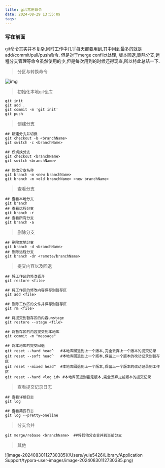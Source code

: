 ```yaml
---
title: git常用命令
date: 2024-08-29 13:55:09
tags:
---
```


### 写在前面

git命令其实并不复杂,同时工作中几乎每天都要用到,其中用到最多的就是add/commit/pull/push命令. 但是对于merge confilct处理, 版本回退,删除分支,远程分支管理等命令虽然使用的少,但是每次用到的时候还得现查,所以特此总结一下.

> 分区与转换命令

![img](https://www.runoob.com/wp-content/uploads/2015/02/git-command.jpg)

> 初始化本地git仓库

``` 
git init
git add .
git commit -m 'git init'
git push
```



> 创建分支

```
## 新建分支并切换
git checkout -b <branchName>
git switch -c <branchName>

## 仅切换分支
git checkout <branchName>
git switch <branchName>

## 修改分支名称
git branch -m <new branchName>
git branch -m <old branchName> <new branchName>
```



> 查看分支

```
## 查看本地分支
git branch
## 查看远程分支
git branch -r
## 查看所有分支
git branch -a
```



> 删除分支

```
## 删除本地分支
git branch -d <branchName>
## 删除远程分支
git branch -dr <remote/branchName>
```



> 提交内容以及回退

```
## 将工作区的修改丢弃
git restore <file>

## 将工作区的修改内容保存到暂存区
git add <file>

## 删除工作区的文件并保存到暂存区
git rm <file>

## 将提交到暂存区的内容unstage
git restore --stage <file>

## 将暂存区的内容提交到本地库
git commit -m "message"

## 将本地库的提交回退
git reset --hard head^   #本地库回退到上一个版本,完全丢弃上一个版本的提交记录
git reset --soft head^   #本地库回退到上一个版本,保留上一个版本的改动记录到暂存区
git reset --mixed head^  #本地库回退到上一个版本,保留上一个版本的改动记录到工作区
git reset --hard <log id> #本地库回退到指定版本,完全丢弃之前版本的提交记录
```



>查看提交记录日志

```
## 查看详细日志
git log

## 查看简要日志
git log --pretty=oneline
```



> 分支合并

```
git merge/rebase <branchName>  ##将其他分支合并到当前分支
```



> 其他

![image-20240830112730385](/Users/yule5426/Library/Application Support/typora-user-images/image-20240830112730385.png)
